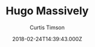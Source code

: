 ---
title: Hugo Massively
github: https://github.com/curtiscde/hugo-theme-massively
demo: https://hugo-theme-massively.netlify.com/
author: Curtis Timson
author_link: ''
thumbnail: themes/curtistimson-hugo-theme-massively.jpg
ssg:
  - Hugo
cms:
  - Markdown
date: 2018-02-24T14:39:43.000Z
description: Massively theme for Hugo static site generator
draft: true
publish_date: '2018-02-24T14:39:43Z'
update_date: '2022-09-06T20:19:58Z'
github_star: 118
github_fork: 122
---